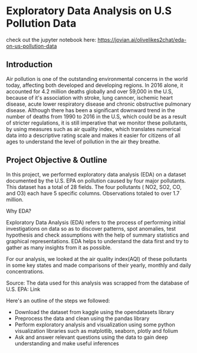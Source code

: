 # Exploratory Data Analysis on U.S Pollution Data

check out the jupyter notebook here: https://jovian.ai/olivelikes2chat/eda-on-us-pollution-data

## Introduction
Air pollution is one of the outstanding environmental concerns in the world today, affecting both developed and developing regions. In 2016 alone, it accounted for 4.2 million deaths globally and over 59,000 in the U.S, because of it's association with stroke, lung canncer, ischemic heart disease, acute lower respiratory disease and chronic obstructive pulmonary disease. Although there has been a significant downward trend in the number of deaths from 1990 to 2016 in the U.S, which could be as a result of stricter regulations, it is still imperative that we monitor these pollutants, by using measures such as air quality index, which translates numerical data into a descriptive rating scale and makes it easier for citizens of all ages to understand the level of pollution in the air they breathe.

## Project Objective & Outline
In this project, we performed exploratory data analysis (EDA) on a dataset documented by the U.S. EPA on pollution caused by four major pollutants. This dataset has a total of 28 fields. The four pollutants ( NO2, SO2, CO, and O3) each have 5 specific columns. Observations totaled to over 1.7 million.

Why EDA?

Exploratory Data Analysis (EDA) refers to the process of performing initial investigations on data so as to discover patterns, spot anomalies, test hypothesis and check assumptions with the help of summary statistics and graphical representations. EDA helps to understand the data first and try to gather as many insights from it as possible.

For our analysis, we looked at the air quality index(AQI) of these pollutants in some key states and made comparisons of their yearly, monthly and daily concentrations.

Source: The data used for this analysis was scrapped from the database of U.S. EPA: Link

Here's an outline of the steps we followed:

* Download the dataset from kaggle using the opendatasets library
* Preprocess the data and clean using the pandas library
* Perform exploratory analysis and visualization using some python visualization libraries such as matplotlib, seaborn, plotly and folium
* Ask and answer relevant questions using the data to gain deep understanding and make useful inferences
